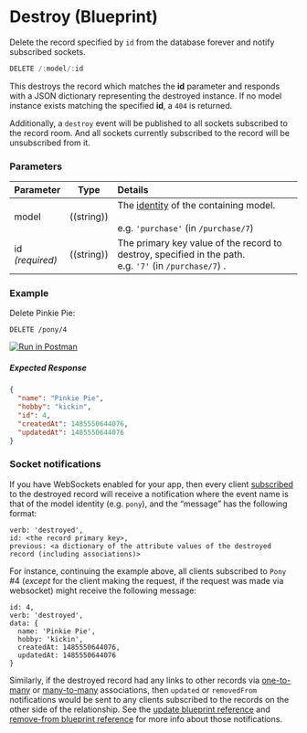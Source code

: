 # Destroy (Blueprint)

Delete the record specified by `id` from the database forever and notify subscribed sockets.

```javascript
DELETE /:model/:id
```

This destroys the record which matches the **id** parameter and responds with a JSON dictionary representing the destroyed instance. If no model instance exists matching the specified **id**, a `404` is returned.

Additionally, a `destroy` event will be published to all sockets subscribed to the record room.  And all sockets currently subscribed to the record will be unsubscribed from it.


### Parameters

 Parameter                          | Type                                    | Details
 ---------------------------------- | --------------------------------------- |:---------------------------------
 model          | ((string))   | The [identity](http://sailsjs.com/documentation/concepts/models-and-orm/model-settings#?identity) of the containing model.<br/><br/>e.g. `'purchase'` (in `/purchase/7`)
 id<br/>*(required)*                | ((string))                              | The primary key value of the record to destroy, specified in the path.  <br/>e.g. `'7'` (in `/purchase/7`) .



### Example

Delete Pinkie Pie:

`DELETE /pony/4`

[![Run in Postman](https://s3.amazonaws.com/postman-static/run-button.png)](https://www.getpostman.com/run-collection/96217d0d747e536e49a4)

##### Expected Response

```json
{
  "name": "Pinkie Pie",
  "hobby": "kickin",
  "id": 4,
  "createdAt": 1485550644076,
  "updatedAt": 1485550644076
}
```

### Socket notifications

If you have WebSockets enabled for your app, then every client [subscribed](/documentation/reference/web-sockets/resourceful-pub-sub) to the destroyed record will receive a notification where the event name is that of the model identity (e.g. `pony`), and the &ldquo;message&rdquo; has the following format:

```
verb: 'destroyed',
id: <the record primary key>,
previous: <a dictionary of the attribute values of the destroyed record (including associations)>
```

For instance, continuing the example above, all clients subscribed to `Pony` #4 (_except_ for the client making the request, if the request was made via websocket) might receive the following message:

```
id: 4,
verb: 'destroyed',
data: {
  name: 'Pinkie Pie',
  hobby: 'kickin',
  createdAt: 1485550644076,
  updatedAt: 1485550644076
}
```

Similarly, if the destroyed record had any links to other records via [one-to-many](http://sailsjs.com/documentation/concepts/models-and-orm/associations/one-to-many) or [many-to-many](http://sailsjs.com/documentation/concepts/models-and-orm/associations/many-to-many) associations, then `updated` or `removedFrom` notifications would be sent to any clients subscribed to the records on the other side of the relationship.  See the [update blueprint reference](http://sailsjs.com/documentation/reference/blueprint-api/update) and [remove-from blueprint reference](http://sailsjs.com/documentation/reference/blueprint-api/remove-from) for more info about those notifications.

<docmeta name="displayName" value="destroy">
<docmeta name="pageType" value="endpoint">

